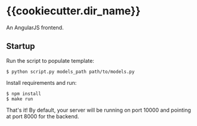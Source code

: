 # {{cookiecutter.dir_name}}
An AngularJS frontend.

## Startup
Run the script to populate template:
```console
$ python script.py models_path path/to/models.py
```

Install requirements and run:
```console
$ npm install
$ make run
```

That's it! By default, your server will be running on port 10000 and pointing at
port 8000 for the backend.
